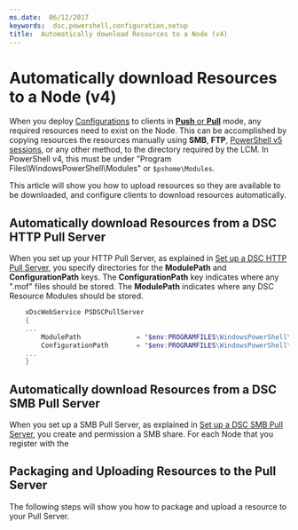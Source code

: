 ```yaml
---
ms.date:  06/12/2017
keywords:  dsc,powershell,configuration,setup
title:  Automatically download Resources to a Node (v4)
---
```


# Automatically download Resources to a Node (v4)

When you deploy [Configurations](configurations.md) to clients in [**Push** or **Pull**](enactingConfigurations.md) mode, any required resources need to exist on the Node. This can be accomplished by copying resources the resources manually using **SMB**, **FTP**, [PowerShell v5 sessions](/powershell/scripting/whats-new/what-s-new-in-windows-powershell-50#new-features-in-windows-powershell), or any other method, to the directory required by the LCM. In PowerShell v4, this must be under "Program Files\WindowsPowerShell\Modules" or `$pshome\Modules`.

This article will show you how to upload resources so they are available to be downloaded, and configure clients to download resources automatically.

## Automatically download Resources from a DSC HTTP Pull Server

When you set up your HTTP Pull Server, as explained in [Set up a DSC HTTP Pull Server](pullServer.md), you specify directories for the **ModulePath** and **ConfigurationPath** keys. The **ConfigurationPath** key indicates where any ".mof" files should be stored. The **ModulePath** indicates where any DSC Resource Modules should be stored.

```powershell
    xDscWebService PSDSCPullServer
    {
    ...
        ModulePath              = "$env:PROGRAMFILES\WindowsPowerShell\DscService\Modules"
        ConfigurationPath       = "$env:PROGRAMFILES\WindowsPowerShell\DscService\Configuration"
    ...
    }

```

## Automatically download Resources from a DSC SMB Pull Server

When you set up a SMB Pull Server, as explained in [Set up a DSC SMB Pull Server](pullServerSMB.md), you create and permission a SMB share. For each Node that you register with the

## Packaging and Uploading Resources to the Pull Server

The following steps will show you how to package and upload a resource to your Pull Server.

